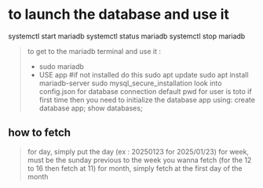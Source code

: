 # to launch the database and use it

systemctl start mariadb
systemctl status mariadb
systemctl stop mariadb
 
> to get to the mariadb terminal and use it :
> - sudo mariadb
> - USE app
#if not installed do this
sudo apt update
sudo apt install mariadb-server
sudo mysql_secure_installation
look into config.json for database connection
default pwd for user is toto
if first time then you need to initialize the database app using:
create database app;
show databases;

## how to fetch
> for day, simply put the day (ex : 20250123 for 2025/01/23)
> for week, must be the sunday previous to the week you wanna fetch (for the 12 to 16 then fetch at 11)
> for month, simply fetch at the first day of the month

